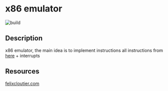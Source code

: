# x86 emulator
![build](https://github.com/Roagen7/x86_emulator/actions/workflows/build-and-test.yml/badge.svg)
## Description
x86 emulator, the main idea is to implement instructions all instructions from [here](resources/AKO.pdf) + interrupts

## Resources
[felixcloutier.com](https://www.felixcloutier.com/)
